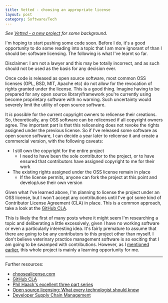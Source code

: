```yaml
---
title: Vetted - choosing an appropriate license
layout: post
category: Software/Tech
---
```


*See [Vetted - a new project][vetted-a-new-hope] for some background.*

I'm hoping to start pushing some code soon. Before I do, it's a good
opportunity to do some reading into a topic that I am more ignorant of than I
should be: software licensing. The following is what I've learnt so far.

Disclaimer: I am not a lawyer and this may be totally incorrect, and as such
should not be used as the basis for any decision ever.

Once code is released as open source software, most common
OSS licenses (GPL, BSD, MIT, Apache etc) do not allow for the revocation of
rights granted under the license. This is a good thing. Imagine having to be
prepared for any open source library/framework you're currently using become
proprietary software with no warning. Such uncertainty would severely limit the
utility of open source software.

It *is* possible for the current copyright owners to relicense their creations.
So, theoretically, any OSS software can be relicensed if all copyright owners
agree. The important part is that this relicensing does not revoke the rights
assigned under the previous license. So if I've released some software as open
source software, I can decide a year later to relicense it and create a
commercial version, with the following caveats:

* I still own the copyright for the entire project
    * I need to have been the sole contributor to the project, or to have
      ensured that contributors have assigned copyright to me for their work
* The existing rights assigned under the OSS license remain in place
    * If the license permits, anyone can fork the project at this point
      and develop/use their own version

Given what I've learned above, I'm planning to license the project under an OSS
license, but I won't accept any contributions until I've got some kind of
Contributor License Agreement (CLA) in place. This is a common approach, take a
look at the [GitHub CLA][gh-cla].

This is likely the first of many posts where it might seem I'm researching a
topic and deliberating a little excessively, given I have no working software
or even a particularly interesting idea. It's fairly premature to assume that
there are going to be any contributors to this project other than myself. I
don't believe veterinary practice management software is so exciting that I am
going to be swamped with contributions. However, as I [mentioned
earlier][vetted-a-new-hope], this whole project is mainly a learning
opportunity for me.

---

Further resources:

* [choosealicense.com](https://choosealicense.com)
* [GitHub CLA][gh-cla]
* [Phil Haack's excellent three part series][haacked-part-1]
* [Open source licensing: What every technologist should know][what-every-techy-should-know]
* [Developer Supply Chain Management][developer-scm]


[vetted-a-new-hope]: /2017/11/vetted-a-new-hope/
[gh-cla]: https://cla.github.com/
[what-every-techy-should-know]: https://opensource.com/article/17/9/open-source-licensing
[haacked-part-1]: https://haacked.com/archive/2006/01/24/TheDevelopersGuideToCopyrightLaw-Part1.aspx
[developer-scm]: http://blogs.tedneward.com/post/developer-scm/
